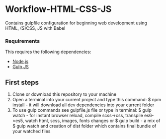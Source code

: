 # Workflow-HTML-CSS-JS
Contains gulpfile configuration for beginning web development using HTML, (S)CSS, JS with Babel

### Requirements

This requires the following dependencies:

- [Node.js](https://nodejs.org/)
- [Gulp JS](https://gulpjs.com/)

## First steps

1. Clone or download this repository to your machine
2. Open a terminal into your current project and type this command: 
$ npm install - it will download all dev dependencies into your current folder
3. To use gulp commands see gulpfile.js file or type in terminal:
$ gulp watch - for instant browser reload, compile scss->css, transpile es6->es5, watch html, scss, images, fonts changes or
$ gulp build - a mix of $ gulp watch and creation of dist folder which contains final bundle of your watched files
